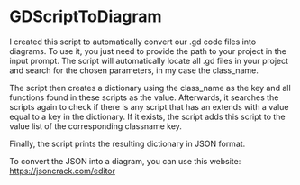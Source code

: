 # GDScriptToDiagram
I created this script to automatically convert our .gd code files into diagrams. To use it, you just need to provide the path to your project in the input prompt. The script will automatically locate all .gd files in your project and search for the chosen parameters, in my case the class_name.

The script then creates a dictionary using the class_name as the key and all functions found in these scripts as the value. Afterwards, it searches the scripts again to check if there is any script that has an extends with a value equal to a key in the dictionary. If it exists, the script adds this script to the value list of the corresponding classname key.

Finally, the script prints the resulting dictionary in JSON format.


To convert the JSON into a diagram, you can use this website:
https://jsoncrack.com/editor
